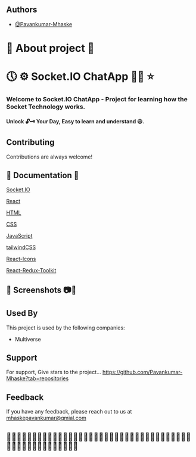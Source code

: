 ## Authors

- [@Pavankumar-Mhaske](https://github.com/Pavankumar-Mhaske)

# 🚀 About project 💖

# 🕔 ⚙ Socket.IO ChatApp ✌🏻 ⭐

### Welcome to Socket.IO ChatApp - Project for learning how the Socket Technology works.

#### Unlock 🔓🗝 Your Day, Easy to learn and understand 😃.

## Contributing

Contributions are always welcome!

## 📃 Documentation 📄

[Socket.IO](https://socket.io/)

[React](https://legacy.reactjs.org/docs/getting-started.html)

[HTML](https://developer.mozilla.org/en-US/docs/Web/HTML)

[CSS](https://developer.mozilla.org/en-US/docs/Web/CSS)

[JavaScript](https://developer.mozilla.org/en-US/docs/Web/JavaScript)

[tailwindCSS](https://tailwindcss.com/)

[React-Icons](https://react-icons.github.io/react-icons)

[React-Redux-Toolkit](https://redux-toolkit.js.org/)

## 📸 Screenshots 📷🎥

## Used By

This project is used by the following companies:

- Multiverse

## Support

For support, Give stars to the project... https://github.com/Pavankumar-Mhaske?tab=repositories

## Feedback

If you have any feedback, please reach out to us at mhaskepavankumar@gmial.com

## 👋🏻✍🏻🤟🏻🙌🏻🙏🏻👏🏻🤟🏻🙌🏻👏🏻🤟🏻🙏🏻🙌🏻👏🏻🤟🏻🙌🏻🙏🏻🤟🏻👏🏻🙌🏻🙏🏻🤟🏻👏🏻🙌🏻🙏🏻🙏🏻

